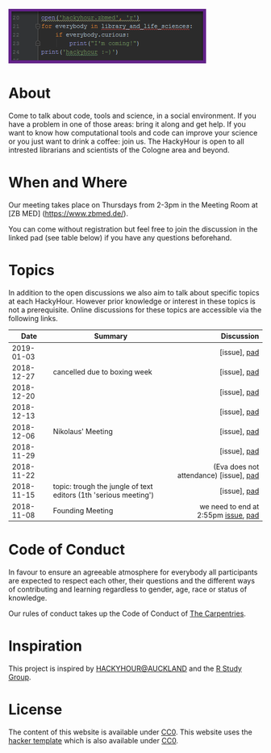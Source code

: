 
![logo of the Hackyhour at ZB MED](logo/Vorschlag_HackyHourLogo.png "Logo of ZB MED-HackyHour")

# About
Come to talk about code, tools and science, in a social environment. If you have a problem in one of those areas: bring it along and get help. If you want to know how computational tools and code can improve your science or you just want to drink a coffee: join us.
The HackyHour is open to all intrested librarians and scientists of the Cologne area and beyond.  

# When and Where

Our meeting takes place on Thursdays from 2-3pm in the Meeting Room at [ZB MED] (https://www.zbmed.de/).

You can come without registration but feel free to join the discussion in the linked pad (see table below) if you have any questions beforehand.


# Topics
In addition to the open discussions we also aim to talk about specific topics at each HackyHour.
However prior knowledge or interest in these topics is not a prerequisite. Online discussions for these topics are accessible via the following links.

| Date       | Summary          | Discussion                                                                                                                             |
| --------- | --------------    | ----------:                                                                                           
|2019-01-03 |                   | [issue], [pad](https://hackmd.io/vEbxzc_hTi63myj-0igFjg#)|
|2018-12-27 | cancelled due to boxing week | [issue], [pad](https://hackmd.io/vEbxzc_hTi63myj-0igFjg#)|
|2018-12-20 |                   | [issue], [pad](https://hackmd.io/vEbxzc_hTi63myj-0igFjg#)|
|2018-12-13 |                   | [issue], [pad](https://hackmd.io/vEbxzc_hTi63myj-0igFjg#)|          
|2018-12-06 | Nikolaus' Meeting | [issue], [pad](https://hackmd.io/vEbxzc_hTi63myj-0igFjg#)|
|2018-11-29 |                   | [issue], [pad](https://hackmd.io/vEbxzc_hTi63myj-0igFjg#)|
|2018-11-22 |                  |(Eva does not attendance) [issue], [pad](https://hackmd.io/vEbxzc_hTi63myj-0igFjg#) | 
|2018-11-15 | topic: trough the jungle of text editors (1th 'serious meeting')| [issue], [pad](https://hackmd.io/vEbxzc_hTi63myj-0igFjg#)| 
|2018-11-08 | Founding Meeting | we need to end at 2:55pm [issue](https://github.com/HackyHour/Cologne/issues/1), [pad](https://hackmd.io/vEbxzc_hTi63myj-0igFjg#) |


# Code of Conduct
In favour to ensure an agreeable atmosphere for everybody all participants are expected to respect each other, their questions and the different ways of contributing and learning regardless to gender, age, race or status of knowledge.

Our rules of conduct takes up the Code of Conduct of [The Carpentries](https://docs.carpentries.org/topic_folders/policies/code-of-conduct.html).


# Inspiration
This project is inspired by [HACKYHOUR@AUCKLAND](https://uoa-eresearch.github.io/HackyHour/) and the [R Study Group](http://minisciencegirl.github.io/studyGroup/).


# License
The content of this website is available under [CC0](LICENSE).
This website uses the [hacker template](https://github.com/pages-themes/hacker/) which is also available under [CC0](https://creativecommons.org/publicdomain/zero/1.0/legalcode).
